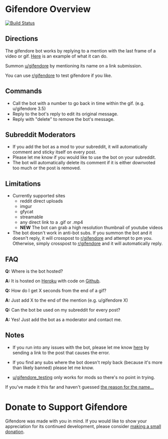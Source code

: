 # Gifendore Overview
[![Build Status](https://travis-ci.org/Brandawg93/Gifendore.svg?branch=master)](https://travis-ci.org/Brandawg93/Gifendore)

## Directions
The gifendore bot works by replying to a mention with the last frame of a video or gif. [Here](https://www.reddit.com/r/gifendore/comments/axcqvs/example_of_ugifendore/) is an example of what it can do.

Summon [u/gifendore](https://www.reddit.com/u/gifendore) by mentioning its name on a link submission.

You can use [r/gifendore](https://www.reddit.com/r/gifendore) to test gifendore if you like.

## Commands
- Call the bot with a number to go back in time within the gif. (e.g. u/gifendore 3.5)
- Reply to the bot's reply to edit its original message.
- Reply with "delete" to remove the bot's message.

## Subreddit Moderators
- If you add the bot as a mod to your subreddit, it will automatically comment and sticky itself on every post.
- Please let me know if you would like to use the bot on your subreddit.
- The bot will automatically delete its comment if it is either downvoted too much or the post is removed.

## Limitations
- Currently supported sites
  - reddit direct uploads
  - imgur
  - gfycat
  - streamable
  - any direct link to a .gif or .mp4
  - **NEW** The bot can grab a high resolution thumbnail of youtube videos
- The bot doesn't work in anti-bot subs. If you summon the bot and it doesn't reply, it will crosspost to [r/gifendore](https://www.reddit.com/r/gifendore) and attempt to pm you. Otherwise, simply crosspost to [r/gifendore](https://www.reddit.com/r/gifendore) and it will automatically reply.

## FAQ
**Q:** Where is the bot hosted?

**A:** It is hosted on [Heroku](https://www.heroku.com/) with code on [Github](https://github.com/Brandawg93/Gifendore).

**Q:** How do I get X seconds from the end of a gif?

**A:** Just add X to the end of the mention (e.g. u/gifendore X)

**Q:** Can the bot be used on my subreddit for every post?

**A:** Yes! Just add the bot as a moderator and contact me.

## Notes
- If you run into any issues with the bot, please let me know [here](https://www.reddit.com/message/compose?to=/u/brandawg93&subject=Gifendore%20Issue&message=Please%20submit%20any%20issues%20you%20may%20have%20with%20u/gifendore%20here%20along%20with%20a%20link%20to%20the%20original%20post.) by sending a link to the post that causes the error.

- If you find any subs where the bot doesn't reply back (because it's more than likely banned) please let me know.

- [u/gifendore_testing](https://www.reddit.com/u/gifendore_testing) only works for mods so there's no point in trying.


If you've made it this far and haven't guessed [the reason for the name...](https://imgur.com/BkF5mel)


# Donate to Support Gifendore
Gifendore was made with you in mind. If you would like to show your appreciation for its continued development, please consider [making a small donation](https://paypal.me/brandawg93).
